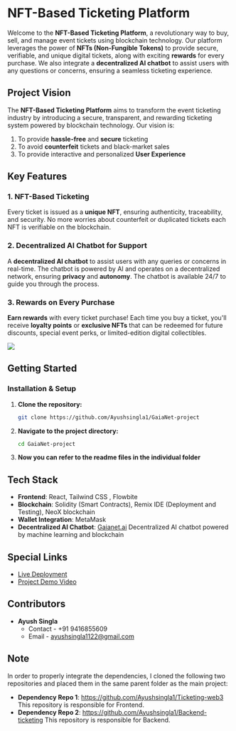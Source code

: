 # NFT-Based Ticketing Platform

Welcome to the **NFT-Based Ticketing Platform**, a revolutionary way to buy, sell, and manage event tickets using blockchain technology. Our platform leverages the power of **NFTs (Non-Fungible Tokens)** to provide secure, verifiable, and unique digital tickets, along with exciting **rewards** for every purchase. We also integrate a **decentralized AI chatbot** to assist users with any questions or concerns, ensuring a seamless ticketing experience.

## Project Vision

The **NFT-Based Ticketing Platform** aims to transform the event ticketing industry by introducing a secure, transparent, and rewarding ticketing system powered by blockchain technology. Our vision is:

1. To provide **hassle-free** and **secure** ticketing
2. To avoid **counterfeit** tickets and black-market sales
3. To provide interactive and personalized **User Experience**


## Key Features

### 1. **NFT-Based Ticketing**

Every ticket is issued as a **unique NFT**, ensuring authenticity, traceability, and security. No more worries about counterfeit or duplicated tickets each NFT is verifiable on the blockchain.

### 2. **Decentralized AI Chatbot for Support**

A **decentralized AI chatbot** to assist users with any queries or concerns in real-time. The chatbot is powered by AI and operates on a decentralized network, ensuring **privacy** and **autonomy**. The chatbot is available 24/7 to guide you through the process.

### 3. **Rewards on Every Purchase**

**Earn rewards** with every ticket purchase! Each time you buy a ticket, you'll receive **loyalty points** or **exclusive NFTs** that can be redeemed for future discounts, special event perks, or limited-edition digital collectibles.

![](./gif.gif)

## Getting Started

### Installation & Setup

1. **Clone the repository:**

   ```bash
   git clone https://github.com/Ayushsingla1/GaiaNet-project
   ```

2. **Navigate to the project directory:**

   ```bash
   cd GaiaNet-project
   ```

3. **Now you can refer to the readme files in the individual folder**

## Tech Stack

- **Frontend**: React, Tailwind CSS , Flowbite
- **Blockchain**: Solidity (Smart Contracts), Remix IDE (Deployment and Testing), NeoX blockchain
- **Wallet Integration**: MetaMask
- **Decentralized AI Chatbot**: [Gaianet.ai](https://www.gaianet.ai/) Decentralized AI chatbot powered by machine learning and blockchain

## Special Links

- [Live Deployment](https://ticketing-web3-vgs3.onrender.com/)
- [Project Demo Video](https://youtu.be/DiSH7JvS-40)

## Contributors

- **Ayush Singla**
  - Contact - +91 9416855609
  - Email - ayushsingla1122@gmail.com

## Note 
In order to properly integrate the dependencies, I cloned the following two repositories and placed them in the same parent folder as the main project:

- **Dependency Repo 1**: https://github.com/Ayushsingla1/Ticketing-web3
This repository is responsible for Frontend.
- **Dependency Repo 2**: https://github.com/Ayushsingla1/Backend-ticketing
This repository is responsible for Backend.
